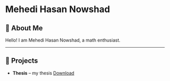 # Mehedi Hasan Nowshad

## 📖 About Me
Hello! I am Mehedi Hasan Nowshad, a math enthusiast.

---

## 📂 Projects
- **Thesis** – my thesis [Download](elliptic_genus__Colored_version_.pdf)
